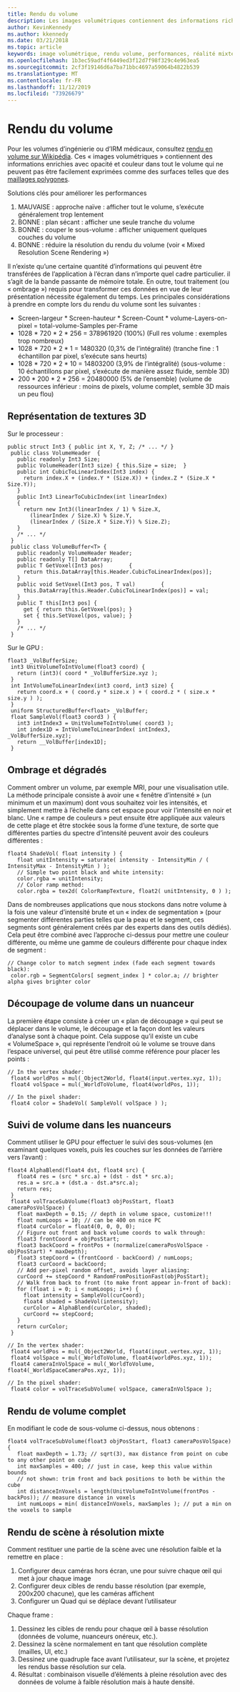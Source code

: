 ```yaml
---
title: Rendu du volume
description: Les images volumétriques contiennent des informations riches avec opacité et couleur dans tout le volume qui ne peuvent pas être facilement exprimées en tant que surfaces. Découvrez comment restituer efficacement des images volumétriques dans Windows Mixed Reality.
author: KevinKennedy
ms.author: kkennedy
ms.date: 03/21/2018
ms.topic: article
keywords: image volumétrique, rendu volume, performances, réalité mixte
ms.openlocfilehash: 1b3ec59adf4f6449ed3f12d7f98f329c4e963ea5
ms.sourcegitcommit: 2cf3f19146d6a7ba71bbc4697a59064b4822b539
ms.translationtype: MT
ms.contentlocale: fr-FR
ms.lasthandoff: 11/12/2019
ms.locfileid: "73926679"
---
```

# <a name="volume-rendering"></a>Rendu du volume

Pour les volumes d’ingénierie ou d’IRM médicaux, consultez [rendu en volume sur Wikipédia](https://en.wikipedia.org/wiki/Volume_rendering). Ces « images volumétriques » contiennent des informations enrichies avec opacité et couleur dans tout le volume qui ne peuvent pas être facilement exprimées comme des surfaces telles que des [maillages polygones](https://en.wikipedia.org/wiki/Polygon_mesh).

Solutions clés pour améliorer les performances
1. MAUVAISE : approche naïve : afficher tout le volume, s’exécute généralement trop lentement
2. BONNE : plan sécant : afficher une seule tranche du volume
3. BONNE : couper le sous-volume : afficher uniquement quelques couches du volume
4. BONNE : réduire la résolution du rendu du volume (voir « Mixed Resolution Scene Rendering »)

Il n’existe qu’une certaine quantité d’informations qui peuvent être transférées de l’application à l’écran dans n’importe quel cadre particulier. il s’agit de la bande passante de mémoire totale. En outre, tout traitement (ou « ombrage ») requis pour transformer ces données en vue de leur présentation nécessite également du temps. Les principales considérations à prendre en compte lors du rendu du volume sont les suivantes :
* Screen-largeur * Screen-hauteur * Screen-Count * volume-Layers-on-pixel = total-volume-Samples per-Frame
* 1028 * 720 * 2 * 256 = 378961920 (100%) (Full res volume : exemples trop nombreux)
* 1028 * 720 * 2 * 1 = 1480320 (0,3% de l’intégralité) (tranche fine : 1 échantillon par pixel, s’exécute sans heurts)
* 1028 * 720 * 2 * 10 = 14803200 (3,9% de l’intégralité) (sous-volume : 10 échantillons par pixel, s’exécute de manière assez fluide, semble 3D)
* 200 * 200 * 2 * 256 = 20480000 (5% de l’ensemble) (volume de ressources inférieur : moins de pixels, volume complet, semble 3D mais un peu flou)

## <a name="representing-3d-textures"></a>Représentation de textures 3D

Sur le processeur :

```
public struct Int3 { public int X, Y, Z; /* ... */ }
 public class VolumeHeader  {
   public readonly Int3 Size;
   public VolumeHeader(Int3 size) { this.Size = size;  }
   public int CubicToLinearIndex(Int3 index) {
     return index.X + (index.Y * (Size.X)) + (index.Z * (Size.X * Size.Y));
   }
   public Int3 LinearToCubicIndex(int linearIndex)
   {
     return new Int3((linearIndex / 1) % Size.X,
       (linearIndex / Size.X) % Size.Y,
       (linearIndex / (Size.X * Size.Y)) % Size.Z);
   }
   /* ... */
 }
 public class VolumeBuffer<T> {
   public readonly VolumeHeader Header;
   public readonly T[] DataArray;
   public T GetVoxel(Int3 pos)        {
     return this.DataArray[this.Header.CubicToLinearIndex(pos)];
   }
   public void SetVoxel(Int3 pos, T val)        {
     this.DataArray[this.Header.CubicToLinearIndex(pos)] = val;
   }
   public T this[Int3 pos] {
     get { return this.GetVoxel(pos); }
     set { this.SetVoxel(pos, value); }
   }
   /* ... */
 }
```

Sur le GPU :

```
float3 _VolBufferSize;
 int3 UnitVolumeToIntVolume(float3 coord) {
   return (int3)( coord * _VolBufferSize.xyz );
 }
 int IntVolumeToLinearIndex(int3 coord, int3 size) {
   return coord.x + ( coord.y * size.x ) + ( coord.z * ( size.x * size.y ) );
 }
 uniform StructuredBuffer<float> _VolBuffer;
 float SampleVol(float3 coord3 ) {
   int3 intIndex3 = UnitVolumeToIntVolume( coord3 );
   int index1D = IntVolumeToLinearIndex( intIndex3, _VolBufferSize.xyz);
   return __VolBuffer[index1D];
 }
```

## <a name="shading-and-gradients"></a>Ombrage et dégradés

Comment ombrer un volume, par exemple MRI, pour une visualisation utile. La méthode principale consiste à avoir une « fenêtre d’intensité » (un minimum et un maximum) dont vous souhaitez voir les intensités, et simplement mettre à l’échelle dans cet espace pour voir l’intensité en noir et blanc. Une « rampe de couleurs » peut ensuite être appliquée aux valeurs de cette plage et être stockée sous la forme d’une texture, de sorte que différentes parties du spectre d’intensité peuvent avoir des couleurs différentes :

```
float4 ShadeVol( float intensity ) {
   float unitIntensity = saturate( intensity - IntensityMin / ( IntensityMax - IntensityMin ) );
   // Simple two point black and white intensity:
   color.rgba = unitIntensity;
   // Color ramp method:
   color.rgba = tex2d( ColorRampTexture, float2( unitIntensity, 0 ) );
```

Dans de nombreuses applications que nous stockons dans notre volume à la fois une valeur d’intensité brute et un « index de segmentation » (pour segmenter différentes parties telles que la peau et le segment, ces segments sont généralement créés par des experts dans des outils dédiés). Cela peut être combiné avec l’approche ci-dessus pour mettre une couleur différente, ou même une gamme de couleurs différente pour chaque index de segment :

```
// Change color to match segment index (fade each segment towards black):
 color.rgb = SegmentColors[ segment_index ] * color.a; // brighter alpha gives brighter color
```

## <a name="volume-slicing-in-a-shader"></a>Découpage de volume dans un nuanceur

La première étape consiste à créer un « plan de découpage » qui peut se déplacer dans le volume, le découpage et la façon dont les valeurs d’analyse sont à chaque point. Cela suppose qu’il existe un cube « VolumeSpace », qui représente l’endroit où le volume se trouve dans l’espace universel, qui peut être utilisé comme référence pour placer les points :

```
// In the vertex shader:
 float4 worldPos = mul(_Object2World, float4(input.vertex.xyz, 1));
 float4 volSpace = mul(_WorldToVolume, float4(worldPos, 1));
```

```
// In the pixel shader:
 float4 color = ShadeVol( SampleVol( volSpace ) );
```

## <a name="volume-tracing-in-shaders"></a>Suivi de volume dans les nuanceurs

Comment utiliser le GPU pour effectuer le suivi des sous-volumes (en examinant quelques voxels, puis les couches sur les données de l’arrière vers l’avant) :

```
float4 AlphaBlend(float4 dst, float4 src) {
   float4 res = (src * src.a) + (dst - dst * src.a);
   res.a = src.a + (dst.a - dst.a*src.a);
   return res;
 }
 float4 volTraceSubVolume(float3 objPosStart, float3 cameraPosVolSpace) {
   float maxDepth = 0.15; // depth in volume space, customize!!!
   float numLoops = 10; // can be 400 on nice PC
   float4 curColor = float4(0, 0, 0, 0);
   // Figure out front and back volume coords to walk through:
   float3 frontCoord = objPosStart;
   float3 backCoord = frontPos + (normalize(cameraPosVolSpace - objPosStart) * maxDepth);
   float3 stepCoord = (frontCoord - backCoord) / numLoops;
   float3 curCoord = backCoord;
   // Add per-pixel random offset, avoids layer aliasing:
   curCoord += stepCoord * RandomFromPositionFast(objPosStart);
   // Walk from back to front (to make front appear in-front of back):
   for (float i = 0; i < numLoops; i++) {
     float intensity = SampleVol(curCoord);
     float4 shaded = ShadeVol(intensity);
     curColor = AlphaBlend(curColor, shaded);
     curCoord += stepCoord;
   }
   return curColor;
 }
```

```
// In the vertex shader:
 float4 worldPos = mul(_Object2World, float4(input.vertex.xyz, 1));
 float4 volSpace = mul(_WorldToVolume, float4(worldPos.xyz, 1));
 float4 cameraInVolSpace = mul(_WorldToVolume, float4(_WorldSpaceCameraPos.xyz, 1));
```

```
// In the pixel shader:
 float4 color = volTraceSubVolume( volSpace, cameraInVolSpace );
```

## <a name="whole-volume-rendering"></a>Rendu de volume complet

En modifiant le code de sous-volume ci-dessus, nous obtenons :

```
float4 volTraceSubVolume(float3 objPosStart, float3 cameraPosVolSpace) {
   float maxDepth = 1.73; // sqrt(3), max distance from point on cube to any other point on cube
   int maxSamples = 400; // just in case, keep this value within bounds
   // not shown: trim front and back positions to both be within the cube
   int distanceInVoxels = length(UnitVolumeToIntVolume(frontPos - backPos)); // measure distance in voxels
   int numLoops = min( distanceInVoxels, maxSamples ); // put a min on the voxels to sample
```

## <a name="mixed-resolution-scene-rendering"></a>Rendu de scène à résolution mixte

Comment restituer une partie de la scène avec une résolution faible et la remettre en place :
1. Configurer deux caméras hors écran, une pour suivre chaque œil qui met à jour chaque image
2. Configurer deux cibles de rendu basse résolution (par exemple, 200x200 chacune), que les caméras affichent
3. Configurer un Quad qui se déplace devant l’utilisateur

Chaque frame :
1. Dessinez les cibles de rendu pour chaque œil à basse résolution (données de volume, nuanceurs onéreux, etc.).
2. Dessinez la scène normalement en tant que résolution complète (mailles, UI, etc.)
3. Dessinez une quadruple face avant l’utilisateur, sur la scène, et projetez les rendus basse résolution sur cela.
4. Résultat : combinaison visuelle d’éléments à pleine résolution avec des données de volume à faible résolution mais à haute densité.
